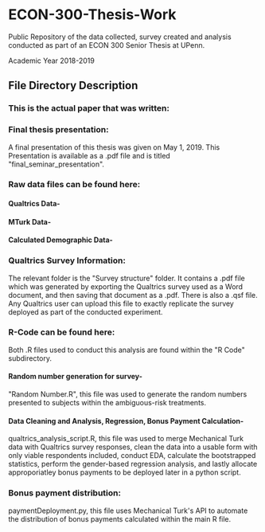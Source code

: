# ECON-300-Thesis-Work
Public Repository of the data collected, survey created and analysis conducted as part of an ECON 300 Senior Thesis at UPenn.

Academic Year 2018-2019

## File Directory Description
### This is the actual paper that was written:

### Final thesis presentation:
A final presentation of this thesis was given on May 1, 2019. This Presentation is available as a .pdf file and is titled "final_seminar_presentation".

### Raw data files can be found here:

#### Qualtrics Data-

#### MTurk Data-

#### Calculated Demographic Data-

### Qualtrics Survey Information:
The relevant folder is the "Survey structure" folder. It contains a .pdf file which was generated by exporting the Qualtrics survey used as a Word document, and then saving that document as a .pdf. There is also a .qsf file. Any Qualtrics user can upload this file to exactly replicate the survey deployed as part of the conducted experiment.

### R-Code can be found here:
Both .R files used to conduct this analysis are found within the "R Code" subdirectory.

#### Random number generation for survey-
"Random Number.R", this file was used to generate the random numbers presented to subjects within the ambiguous-risk treatments.

#### Data Cleaning and Analysis, Regression, Bonus Payment Calculation-
qualtrics_analysis_script.R, this file was used to merge Mechanical Turk data with Qualtrics survey responses, clean the data into a usable form with only viable respondents included, conduct EDA, calculate the bootstrapped statistics, perform the gender-based regression analysis, and lastly allocate approporiatley bonus payments to be deployed later in a python script.

### Bonus payment distribution:

paymentDeployment.py, this file uses Mechanical Turk's API to automate the distribution of bonus payments calculated within the main R file.
